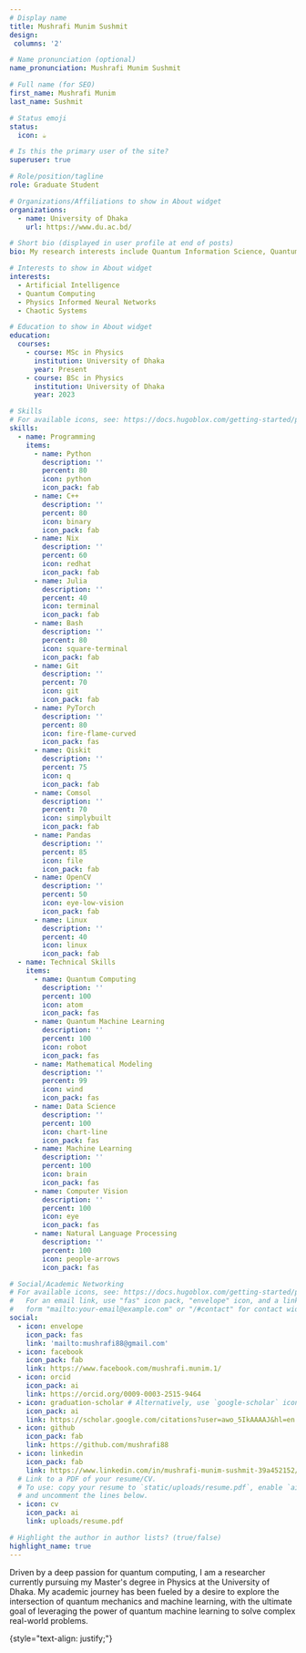 ```yaml
---
# Display name
title: Mushrafi Munim Sushmit
design:
 columns: '2'

# Name pronunciation (optional)
name_pronunciation: Mushrafi Munim Sushmit

# Full name (for SEO)
first_name: Mushrafi Munim
last_name: Sushmit

# Status emoji
status:
  icon: ☕️

# Is this the primary user of the site?
superuser: true

# Role/position/tagline
role: Graduate Student

# Organizations/Affiliations to show in About widget
organizations:
  - name: University of Dhaka
    url: https://www.du.ac.bd/

# Short bio (displayed in user profile at end of posts)
bio: My research interests include Quantum Information Science, Quantum Computing and Machine Learning.

# Interests to show in About widget
interests:
  - Artificial Intelligence
  - Quantum Computing
  - Physics Informed Neural Networks
  - Chaotic Systems

# Education to show in About widget
education:
  courses:
    - course: MSc in Physics
      institution: University of Dhaka
      year: Present
    - course: BSc in Physics
      institution: University of Dhaka
      year: 2023

# Skills
# For available icons, see: https://docs.hugoblox.com/getting-started/page-builder/#icons
skills:
  - name: Programming
    items:
      - name: Python
        description: ''
        percent: 80
        icon: python
        icon_pack: fab
      - name: C++
        description: ''
        percent: 80
        icon: binary
        icon_pack: fab
      - name: Nix
        description: ''
        percent: 60
        icon: redhat
        icon_pack: fab
      - name: Julia
        description: ''
        percent: 40
        icon: terminal
        icon_pack: fab
      - name: Bash
        description: ''
        percent: 80
        icon: square-terminal
        icon_pack: fab
      - name: Git
        description: ''
        percent: 70
        icon: git
        icon_pack: fab
      - name: PyTorch
        description: ''
        percent: 80
        icon: fire-flame-curved
        icon_pack: fas
      - name: Qiskit
        description: ''
        percent: 75
        icon: q
        icon_pack: fab
      - name: Comsol
        description: ''
        percent: 70
        icon: simplybuilt
        icon_pack: fab
      - name: Pandas
        description: ''
        percent: 85
        icon: file
        icon_pack: fab
      - name: OpenCV
        description: ''
        percent: 50
        icon: eye-low-vision
        icon_pack: fab
      - name: Linux
        description: ''
        percent: 40
        icon: linux
        icon_pack: fab
  - name: Technical Skills
    items:
      - name: Quantum Computing
        description: ''
        percent: 100
        icon: atom
        icon_pack: fas
      - name: Quantum Machine Learning 
        description: ''
        percent: 100
        icon: robot
        icon_pack: fas
      - name: Mathematical Modeling
        description: ''
        percent: 99
        icon: wind
        icon_pack: fas
      - name: Data Science
        description: ''
        percent: 100
        icon: chart-line
        icon_pack: fas
      - name: Machine Learning 
        description: ''
        percent: 100
        icon: brain
        icon_pack: fas
      - name: Computer Vision 
        description: ''
        percent: 100
        icon: eye
        icon_pack: fas
      - name: Natural Language Processing
        description: ''
        percent: 100
        icon: people-arrows
        icon_pack: fas

# Social/Academic Networking
# For available icons, see: https://docs.hugoblox.com/getting-started/page-builder/#icons
#   For an email link, use "fas" icon pack, "envelope" icon, and a link in the
#   form "mailto:your-email@example.com" or "/#contact" for contact widget.
social:
  - icon: envelope
    icon_pack: fas
    link: 'mailto:mushrafi88@gmail.com'
  - icon: facebook
    icon_pack: fab
    link: https://www.facebook.com/mushrafi.munim.1/
  - icon: orcid
    icon_pack: ai
    link: https://orcid.org/0009-0003-2515-9464
  - icon: graduation-scholar # Alternatively, use `google-scholar` icon from `ai` icon pack
    icon_pack: ai
    link: https://scholar.google.com/citations?user=awo_5IkAAAAJ&hl=en
  - icon: github
    icon_pack: fab
    link: https://github.com/mushrafi88
  - icon: linkedin
    icon_pack: fab
    link: https://www.linkedin.com/in/mushrafi-munim-sushmit-39a452152/
  # Link to a PDF of your resume/CV.
  # To use: copy your resume to `static/uploads/resume.pdf`, enable `ai` icons in `params.yaml`,
  # and uncomment the lines below.
  - icon: cv
    icon_pack: ai
    link: uploads/resume.pdf

# Highlight the author in author lists? (true/false)
highlight_name: true
---
```


Driven by a deep passion for quantum computing, I am a researcher currently pursuing my Master's degree in Physics at the University of Dhaka. My academic journey has been fueled by a desire to explore the intersection of quantum mechanics and machine learning, with the ultimate goal of leveraging the power of quantum machine learning to solve complex real-world problems.

{style="text-align: justify;"}
